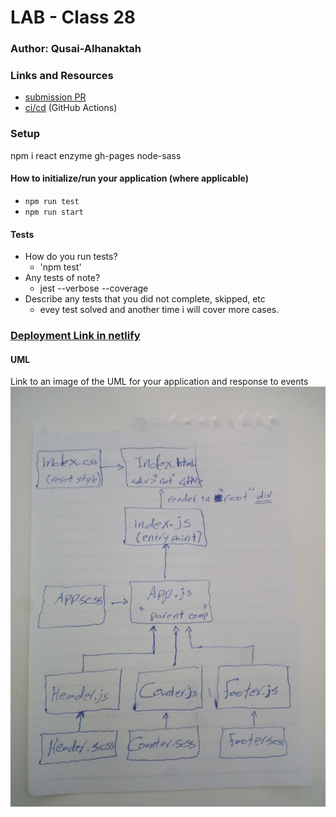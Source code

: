 # LAB - Class 28

### Author: Qusai-Alhanaktah

### Links and Resources

- [submission PR](https://github.com/401-advanced-javascript-qusaiAlhanaktah/lab-28/pull/1)
- [ci/cd](https://github.com/401-advanced-javascript-qusaiAlhanaktah/lab-28/actions) (GitHub Actions)

### Setup
npm i react enzyme gh-pages node-sass

#### How to initialize/run your application (where applicable)

- `npm run test`
- `npm run start`

#### Tests

- How do you run tests?
     - 'npm test'
- Any tests of note?
     - jest --verbose --coverage
- Describe any tests that you did not complete, skipped, etc
     - evey test solved and another time i will cover more cases.

### [Deployment Link in netlify](https://zen-blackwell-be17ec.netlify.com)

#### UML
Link to an image of the UML for your application and response to events
![White-Board](assets/IMG_20200225_120237.jpg)

